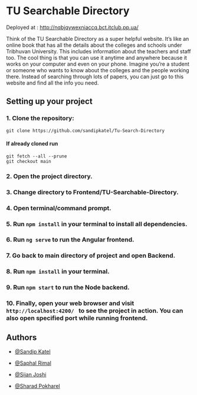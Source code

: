 # TU Searchable Directory

Deployed at : http://nqbjqywexniaccq.bct.itclub.pp.ua/

Think of the TU Searchable Directory as a super helpful website. It’s like
an online book that has all the details about the colleges and schools under Tribhuvan
University. This includes information about the teachers and staff too. The cool thing is
that you can use it anytime and anywhere because it works on your computer and even
on your phone.
Imagine you’re a student or someone who wants to know about the colleges and the
people working there. Instead of searching through lots of papers, you can just go to
this website and find all the info you need.
## Setting up your project
### 1. Clone the repository:
```
git clone https://github.com/sandipkatel/Tu-Search-Directory

```
#### If already cloned run
```
git fetch --all --prune
git checkout main
```

### 2. Open the project directory.
### 3. Change directory to Frontend/TU-Searchable-Directory.
### 4. Open terminal/command prompt.
### 5. Run ```npm install``` in your terminal to install all dependencies.
### 6. Run ```ng serve``` to run the Angular frontend.
### 7. Go back to main directory of project and open Backend.
### 8. Run ```npm install``` in your terminal.
### 9. Run ```npm start``` to run the Node backend.
### 10. Finally, open your web browser and visit ```http://localhost:4200/ ``` to see the project in action. You can also open specified port while running frontend.




## Authors

 - [@Sandip Katel](https://github.com/sandipkatel)

 - [@Saphal Rimal](https://github.com/saphalr)
 - [@Sijan Joshi](https://github.com/sijanj)

 - [@Sharad Pokharel](https://github.com/sharadpokharel108)
